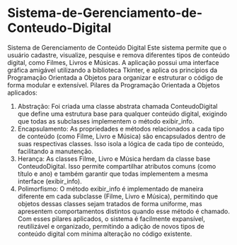 # Sistema-de-Gerenciamento-de-Conteudo-Digital
Sistema de Gerenciamento de Conteúdo Digital
 Este sistema permite que o usuário cadastre, visualize, pesquise e remova diferentes tipos de
 conteúdo digital, como Filmes, Livros e Músicas. A aplicação possui uma interface gráfica amigável
 utilizando a biblioteca Tkinter, e aplica os princípios da Programação Orientada a Objetos para
 organizar e estruturar o código de forma modular e extensível.
 Pilares da Programação Orientada a Objetos aplicados:
 1. Abstração:
 Foi criada uma classe abstrata chamada ConteudoDigital que define uma estrutura base para
 qualquer conteúdo digital, exigindo que todas as subclasses implementem o método exibir_info.
 2. Encapsulamento:
 As propriedades e métodos relacionados a cada tipo de conteúdo (como Filme, Livro e Música) são
 encapsulados dentro de suas respectivas classes. Isso isola a lógica de cada tipo de conteúdo,
 facilitando a manutenção.
 3. Herança:
 As classes Filme, Livro e Música herdam da classe base ConteudoDigital. Isso permite compartilhar
 atributos comuns (como título e ano) e também garantir que todas implementem a mesma interface
 (exibir_info).
 4. Polimorfismo:
 O método exibir_info é implementado de maneira diferente em cada subclasse (Filme, Livro e
 Música), permitindo que objetos dessas classes sejam tratados de forma uniforme, mas
apresentem comportamentos distintos quando esse método é chamado.
 Com esses pilares aplicados, o sistema é facilmente expansível, reutilizável e organizado,
 permitindo a adição de novos tipos de conteúdo digital com mínima alteração no código existente.
